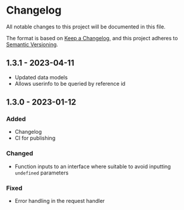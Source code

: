 # Changelog

All notable changes to this project will be documented in this file.

The format is based on [Keep a Changelog](https://keepachangelog.com/en/1.0.0/),
and this project adheres to [Semantic Versioning](https://semver.org/spec/v2.0.0.html).

## 1.3.1 - 2023-04-11

* Updated data models
* Allows userinfo to be queried by reference id

## 1.3.0 - 2023-01-12

### Added

* Changelog
* CI for publishing

### Changed

* Function inputs to an interface where suitable to avoid inputting `undefined` parameters

### Fixed

* Error handling in the request handler
